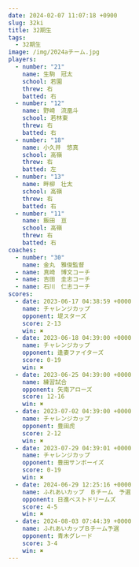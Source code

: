```yaml
---
date: 2024-02-07 11:07:18 +0900
slug: 32ki
title: 32期生
tags:
  - 32期生
image: /img/2024aチーム.jpg
players:
  - number: "21"
    name: 生駒　冠太
    school: 若園
    threw: 右
    batted: 右
  - number: "12"
    name: 野崎　流凰斗
    school: 若林東
    threw: 右
    batted: 右
  - number: "18"
    name: 小久井　悠真
    school: 高嶺
    threw: 右
    batted: 左
  - number: "13"
    name: 畔柳　壮太
    school: 高嶺
    threw: 右
    batted: 右
  - number: "11"
    name: 飯田　亘
    school: 高嶺
    threw: 右
    batted: 右
coaches:
  - number: "30"
    name: 金丸　雅俊監督
  - name: 真崎　博文コーチ
  - name: 吉田　圭志コーチ
  - name: 石川　仁志コーチ
scores:
  - date: 2023-06-17 04:38:59 +0000
    name: チャレンジカップ
    opponent: 堤スターズ
    score: 2-13
    win: ✖
  - date: 2023-06-18 04:39:00 +0000
    name: チャレンジカップ
    opponent: 逢妻ファイターズ
    score: 0-19
    win: ✖
  - date: 2023-06-25 04:39:00 +0000
    name: 練習試合
    opponent: 矢南アローズ
    score: 12-16
    win: ✖
  - date: 2023-07-02 04:39:00 +0000
    name: チャレンジカップ
    opponent: 豊田虎
    score: 2-12
    win: ✖
  - date: 2023-07-29 04:39:01 +0000
    name: チャレンジカップ
    opponent: 豊田サンボーイズ
    score: 0-19
    win: ✖
  - date: 2024-06-29 12:25:16 +0000
    name: ふれあいカップ　Ｂチーム　予選
    opponent: 日進ベストドリームズ
    score: 4-5
    win: ✖
  - date: 2024-08-03 07:44:39 +0000
    name: ふれあいカップＢチーム予選
    opponent: 青木グレード
    score: 3-4
    win: ✖
---
```

